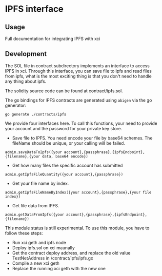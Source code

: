 # IPFS interface

## Usage

Full documentation for integrating IPFS with xci

## Development

The SOL file in contract subdirectory implements an interface to access IPFS in xci. Through this interface, you can save file to ipfs
and read files from ipfs, what is the most exciting thing is that you don't need to handle any thing about ipfs.

The solidity source code can be found at contract/ipfs.sol.

The go bindings for IPFS contracts are generated using `abigen` via the go generator:

```shell
go generate ./contracts/ipfs
```

We provide four interfaces here. To call this functions, your need to provide your account and the password for your private key store.

* Save file to IPFS. You need encode your file by base64 schemes. The fileName should be unique, or your calling will be failed.
```shell
admin.saveDataToIpfs({your account},{passphrase},{ipfsEndpoint},{filename},{your data, base64 encode})
```
* Get how many files the specific account has submitted
```shell
admin.getIpfsFileQuantity({your account},{passphrase})
```
* Get your file name by index.
```shell
admin.getIpfsFileNameByIndex({your account},{passphrase},{your file index})
```
* Get file data from IPFS.
```shell
admin.getDataFromIpfs({your account},{passphrase},{ipfsEndpoint},{filename})
```

This module status is still experimental. To use this module, you have to follow these steps:
* Run xci geth and ipfs node
* Deploy ipfs.sol on xci maunally
* Get the contract deploy address, and replace the old value TestNetAddress in /contract/ipfs/ipfs.go
* Compile a new xci geth
* Replace the running xci geth with the new one